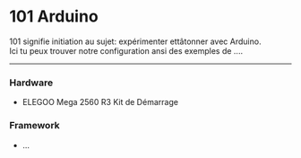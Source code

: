 # 101 Arduino
101 signifie initiation au sujet: expérimenter ettâtonner avec Arduino. <br>
Ici tu peux trouver notre configuration ansi des exemples de .... <br>

***

### Hardware 
* ELEGOO Mega 2560 R3 Kit de Démarrage

### Framework
* ... 
